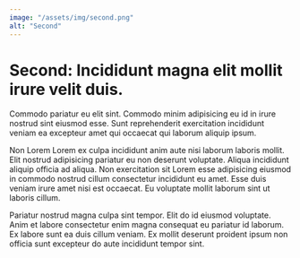 ```yaml
---
image: "/assets/img/second.png"
alt: "Second"
---
```


# Second: Incididunt magna elit mollit irure velit duis.

Commodo pariatur eu elit sint. Commodo minim adipisicing eu id in irure nostrud sint eiusmod esse. Sunt reprehenderit exercitation incididunt veniam ea excepteur amet qui occaecat qui laborum aliquip ipsum.

Non Lorem Lorem ex culpa incididunt anim aute nisi laborum laboris mollit. Elit nostrud adipisicing pariatur eu non deserunt voluptate. Aliqua incididunt aliquip officia ad aliqua. Non exercitation sit Lorem esse adipisicing eiusmod in commodo nostrud cillum consectetur incididunt eu amet. Esse duis veniam irure amet nisi est occaecat. Eu voluptate mollit laborum sint ut laboris cillum.

Pariatur nostrud magna culpa sint tempor. Elit do id eiusmod voluptate. Anim et labore consectetur enim magna consequat eu pariatur id laborum. Ex labore sunt ea duis cillum veniam. Ex mollit deserunt proident ipsum non officia sunt excepteur do aute incididunt tempor sint.